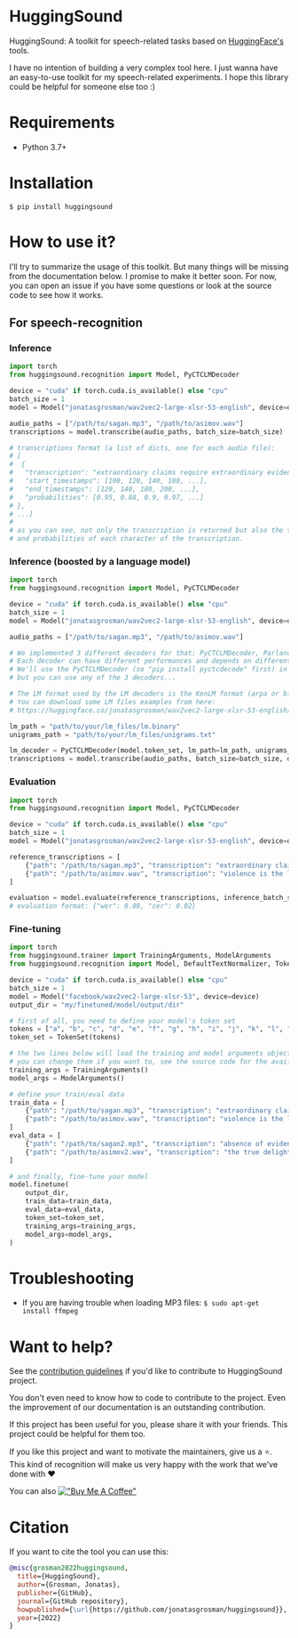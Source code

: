# HuggingSound

HuggingSound: A toolkit for speech-related tasks based on [HuggingFace's](https://huggingface.co/) tools.

I have no intention of building a very complex tool here. 
I just wanna have an easy-to-use toolkit for my speech-related experiments.
I hope this library could be helpful for someone else too :)

# Requirements

- Python 3.7+

# Installation

```console
$ pip install huggingsound
```

# How to use it?

I'll try to summarize the usage of this toolkit. 
But many things will be missing from the documentation below. I promise to make it better soon.
For now, you can open an issue if you have some questions or look at the source code to see how it works.

## For speech-recognition

### Inference

```python
import torch
from huggingsound.recognition import Model, PyCTCLMDecoder

device = "cuda" if torch.cuda.is_available() else "cpu"
batch_size = 1
model = Model("jonatasgrosman/wav2vec2-large-xlsr-53-english", device=device)

audio_paths = ["/path/to/sagan.mp3", "/path/to/asimov.wav"]
transcriptions = model.transcribe(audio_paths, batch_size=batch_size)

# transcriptions format (a list of dicts, one for each audio file):
# [
#  {
#   "transcription": "extraordinary claims require extraordinary evidence", 
#   "start_timestamps": [100, 120, 140, 180, ...],
#   "end_timestamps": [120, 140, 180, 200, ...],
#   "probabilities": [0.95, 0.88, 0.9, 0.97, ...]
# },
# ...]
#
# as you can see, not only the transcription is returned but also the timestamps 
# and probabilities of each character of the transcription.

```

### Inference (boosted by a language model)

```python
import torch
from huggingsound.recognition import Model, PyCTCLMDecoder

device = "cuda" if torch.cuda.is_available() else "cpu"
batch_size = 1
model = Model("jonatasgrosman/wav2vec2-large-xlsr-53-english", device=device)

audio_paths = ["/path/to/sagan.mp3", "/path/to/asimov.wav"]

# We implemented 3 different decoders for that: PyCTCLMDecoder, ParlanceLMDecoder, and FlashlightLMDecoder
# Each decoder can have different performances and depends on different libraries (You'll need to install them manually first).
# We'll use the PyCTCLMDecoder (so "pip install pyctcdecode" first) in the following example, 
# but you can use any of the 3 decoders...

# The LM format used by the LM decoders is the KenLM format (arpa or binary file).
# You can download some LM files examples from here: 
# https://huggingface.co/jonatasgrosman/wav2vec2-large-xlsr-53-english/tree/main/language_model

lm_path = "path/to/your/lm_files/lm.binary"
unigrams_path = "path/to/your/lm_files/unigrams.txt"

lm_decoder = PyCTCLMDecoder(model.token_set, lm_path=lm_path, unigrams_path=unigrams_path)
transcriptions = model.transcribe(audio_paths, batch_size=batch_size, decoder=lm_decoder)

```

### Evaluation
```python
import torch
from huggingsound.recognition import Model, PyCTCLMDecoder

device = "cuda" if torch.cuda.is_available() else "cpu"
batch_size = 1
model = Model("jonatasgrosman/wav2vec2-large-xlsr-53-english", device=device)

reference_transcriptions = [
    {"path": "/path/to/sagan.mp3", "transcription": "extraordinary claims require extraordinary evidence"},
    {"path": "/path/to/asimov.wav", "transcription": "violence is the last refuge of the incompetent"},
]

evaluation = model.evaluate(reference_transcriptions, inference_batch_size=batch_size)
# evaluation format: {"wer": 0.08, "cer": 0.02}
```

### Fine-tuning
```python
import torch
from huggingsound.trainer import TrainingArguments, ModelArguments
from huggingsound.recognition import Model, DefaultTextNormalizer, TokenSet

device = "cuda" if torch.cuda.is_available() else "cpu"
batch_size = 1
model = Model("facebook/wav2vec2-large-xlsr-53", device=device)
output_dir = "my/finetuned/model/output/dir"

# first of all, you need to define your model's token set
tokens = ["a", "b", "c", "d", "e", "f", "g", "h", "i", "j", "k", "l", "m", "n", "o", "p", "q", "r", "s", "t", "u", "v", "w", "x", "y", "z", "'"]
token_set = TokenSet(tokens)

# the two lines below will load the training and model arguments objects with their default values, 
# you can change them if you want to, see the source code for the available arguments
training_args = TrainingArguments() 
model_args = ModelArguments() 

# define your train/eval data
train_data = [
    {"path": "/path/to/sagan.mp3", "transcription": "extraordinary claims require extraordinary evidence"},
    {"path": "/path/to/asimov.wav", "transcription": "violence is the last refuge of the incompetent"},
]
eval_data = [
    {"path": "/path/to/sagan2.mp3", "transcription": "absence of evidence is not evidence of absence"},
    {"path": "/path/to/asimov2.wav", "transcription": "the true delight is in the finding out rather than in the knowing"},
]

# and finally, fine-tune your model
model.finetune(
    output_dir, 
    train_data=train_data, 
    eval_data=eval_data,
    token_set=token_set, 
    training_args=training_args,
    model_args=model_args,
)
```

# Troubleshooting

- If you are having trouble when loading MP3 files: `$ sudo apt-get install ffmpeg`

# Want to help?

See the [contribution guidelines](https://github.com/jonatasgrosman/huggingsound/blob/master/CONTRIBUTING.md)
if you'd like to contribute to HuggingSound project.

You don't even need to know how to code to contribute to the project. Even the improvement of our documentation is an outstanding contribution.

If this project has been useful for you, please share it with your friends. This project could be helpful for them too.

If you like this project and want to motivate the maintainers, give us a :star:. This kind of recognition will make us very happy with the work that we've done with :heart:

You can also [!["Buy Me A Coffee"](https://www.buymeacoffee.com/assets/img/custom_images/yellow_img.png)](https://www.buymeacoffee.com/jonatasgrosman)

# Citation
If you want to cite the tool you can use this:

```bibtex
@misc{grosman2022huggingsound,
  title={HuggingSound},
  author={Grosman, Jonatas},
  publisher={GitHub},
  journal={GitHub repository},
  howpublished={\url{https://github.com/jonatasgrosman/huggingsound}},
  year={2022}
}
```